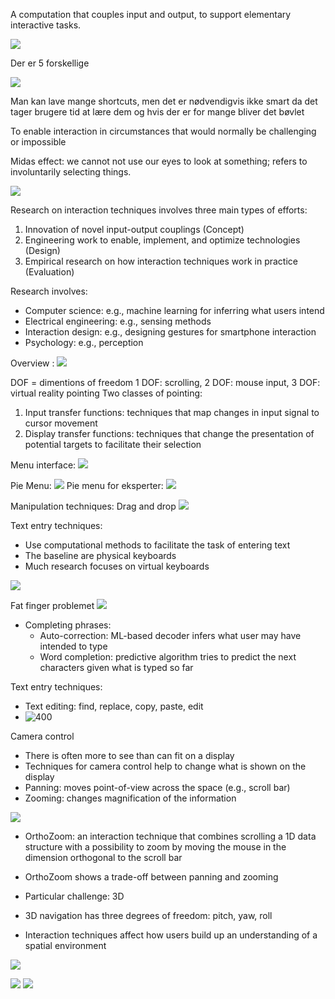 A computation that couples input and output, to support elementary interactive tasks.

![](https://i.imgur.com/6yZz8WW.png)

Der er 5 forskellige

![](https://i.imgur.com/YWitHpc.png)

Man kan lave mange shortcuts, men det er nødvendigvis ikke smart da det tager brugere tid at lære dem og hvis der er for mange bliver det bøvlet

To enable interaction in circumstances that would normally be challenging or impossible

Midas effect: we cannot not use our eyes to look at something; refers to involuntarily selecting things.

![](https://i.imgur.com/Eja8wta.png)

Research on interaction techniques involves three main types of efforts: 
1. Innovation of novel input-output couplings (Concept) 
2. Engineering work to enable, implement, and optimize technologies (Design) 
3. Empirical research on how interaction techniques work in practice (Evaluation)

Research involves: 
- Computer science: e.g., machine learning for inferring what users intend 
- Electrical engineering: e.g., sensing methods 
- Interaction design: e.g., designing gestures for smartphone interaction 
- Psychology: e.g., perception

Overview : 
![](https://i.imgur.com/bMedeg7.png)

DOF = dimentions of freedom
1 DOF: scrolling, 2 DOF: mouse input, 3 DOF: virtual reality pointing
Two classes of pointing: 
1. Input transfer functions: techniques that map changes in input signal to cursor movement 
2. Display transfer functions: techniques that change the presentation of potential targets to facilitate their selection

Menu interface:
![](https://i.imgur.com/7fDN0FY.png)

Pie Menu:
![](https://i.imgur.com/XBEhFoq.png)
Pie menu for eksperter:
![](https://i.imgur.com/svAkciF.png)


Manipulation techniques:
Drag and drop
![](https://i.imgur.com/TbrnE2e.png)


Text entry techniques: 
- Use computational methods to facilitate the task of entering text 
- The baseline are physical keyboards
- Much research focuses on virtual keyboards

![](https://i.imgur.com/5duMjC1.png)

Fat finger problemet
![](https://i.imgur.com/ZAPsAbN.png)

- Completing phrases: 
	- Auto-correction: ML-based decoder infers what user may have intended to type 
	- Word completion: predictive algorithm tries to predict the next characters given what is typed so far

Text entry techniques: 
- Text editing: find, replace, copy, paste, edit
- ![400](https://i.imgur.com/gbZ9t0T.png)

Camera control 
- There is often more to see than can fit on a display 
- Techniques for camera control help to change what is shown on the display 
- Panning: moves point-of-view across the space (e.g., scroll bar) 
- Zooming: changes magnification of the information

![](https://i.imgur.com/HLuUWKT.png)

- OrthoZoom: an interaction technique that combines scrolling a 1D data structure with a possibility to zoom by moving the mouse in the dimension orthogonal to the scroll bar 
- OrthoZoom shows a trade-off between panning and zooming

- Particular challenge: 3D 
- 3D navigation has three degrees of freedom: pitch, yaw, roll 
- Interaction techniques affect how users build up an understanding of a spatial environment

![](https://i.imgur.com/Zk7t1c1.png)

![](https://i.imgur.com/K6qMJVW.png)
![](https://i.imgur.com/ACHpBiW.png)
